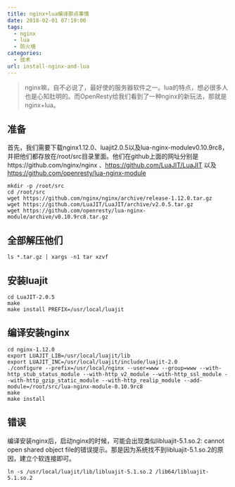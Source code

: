 ```yaml
---
title: nginx+lua编译那点事情
date: 2018-02-01 07:19:00
tags: 
  - nginx
  - lua
  - 防火墙
categories:
  - 技术
url: install-nginx-and-lua
---
```


> nginx嘛，自不必说了，最好使的服务器软件之一。lua的特点，想必很多人也是心知肚明的。而OpenResty给我们看到了一种nginx的新玩法，那就是nginx+lua。

<!--more-->

## 准备

首先，我们需要下载nginx1.12.0、luajit2.0.5以及lua-nginx-modulev0.10.9rc8，并把他们都存放在/root/src目录里面。他们在github上面的网址分别是https://github.com/nginx/nginx  、https://github.com/LuaJIT/LuaJIT  以及 
https://github.com/openresty/lua-nginx-module

```
mkdir -p /root/src
cd /root/src
wget https://github.com/nginx/nginx/archive/release-1.12.0.tar.gz
wget https://github.com/LuaJIT/LuaJIT/archive/v2.0.5.tar.gz
wget https://github.com/openresty/lua-nginx-module/archive/v0.10.9rc8.tar.gz
```

## 全部解压他们

```
ls *.tar.gz | xargs -n1 tar xzvf
```

## 安装luajit

```
cd LuaJIT-2.0.5
make
make install PREFIX=/usr/local/luajit
```

## 编译安装nginx

```
cd nginx-1.12.0
export LUAJIT_LIB=/usr/local/luajit/lib
export LUAJIT_INC=/usr/local/luajit/include/luajit-2.0
./configure --prefix=/usr/local/nginx --user=www --group=www --with-http_stub_status_module --with-http_v2_module --with-http_ssl_module --with-http_gzip_static_module --with-http_realip_module --add-module=/root/src/lua-nginx-module-0.10.9rc8
make
make install
```

## 错误

编译安装nginx后，启动nginx的时候，可能会出现类似libluajit-5.1.so.2: cannot open shared object file的错误提示。那是因为系统找不到libluajit-5.1.so.2的原因，建立个软连接即可。

```
ln -s /usr/local/luajit/lib/libluajit-5.1.so.2 /lib64/libluajit-5.1.so.2
```